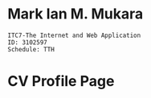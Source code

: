 # Mark Ian M. Mukara
    ITC7-The Internet and Web Application
    ID: 3102597
    Schedule: TTH
    
# CV Profile Page